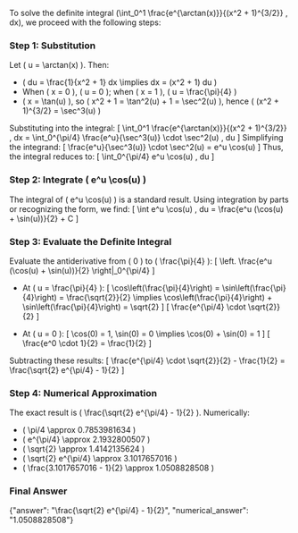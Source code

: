 

To solve the definite integral \(\int_0^1 \frac{e^{\arctan(x)}}{(x^2 + 1)^{3/2}} \, dx\), we proceed with the following steps:

### Step 1: Substitution
Let \( u = \arctan(x) \). Then:
- \( du = \frac{1}{x^2 + 1} dx \implies dx = (x^2 + 1) du \)
- When \( x = 0 \), \( u = 0 \); when \( x = 1 \), \( u = \frac{\pi}{4} \)
- \( x = \tan(u) \), so \( x^2 + 1 = \tan^2(u) + 1 = \sec^2(u) \), hence \( (x^2 + 1)^{3/2} = \sec^3(u) \)

Substituting into the integral:
\[
\int_0^1 \frac{e^{\arctan(x)}}{(x^2 + 1)^{3/2}} \, dx = \int_0^{\pi/4} \frac{e^u}{\sec^3(u)} \cdot \sec^2(u) \, du
\]
Simplifying the integrand:
\[
\frac{e^u}{\sec^3(u)} \cdot \sec^2(u) = e^u \cos(u)
\]
Thus, the integral reduces to:
\[
\int_0^{\pi/4} e^u \cos(u) \, du
\]

### Step 2: Integrate \( e^u \cos(u) \)
The integral of \( e^u \cos(u) \) is a standard result. Using integration by parts or recognizing the form, we find:
\[
\int e^u \cos(u) \, du = \frac{e^u (\cos(u) + \sin(u))}{2} + C
\]

### Step 3: Evaluate the Definite Integral
Evaluate the antiderivative from \( 0 \) to \( \frac{\pi}{4} \):
\[
\left. \frac{e^u (\cos(u) + \sin(u))}{2} \right|_0^{\pi/4}
\]

- At \( u = \frac{\pi}{4} \):
  \[
  \cos\left(\frac{\pi}{4}\right) = \sin\left(\frac{\pi}{4}\right) = \frac{\sqrt{2}}{2} \implies \cos\left(\frac{\pi}{4}\right) + \sin\left(\frac{\pi}{4}\right) = \sqrt{2}
  \]
  \[
  \frac{e^{\pi/4} \cdot \sqrt{2}}{2}
  \]

- At \( u = 0 \):
  \[
  \cos(0) = 1, \sin(0) = 0 \implies \cos(0) + \sin(0) = 1
  \]
  \[
  \frac{e^0 \cdot 1}{2} = \frac{1}{2}
  \]

Subtracting these results:
\[
\frac{e^{\pi/4} \cdot \sqrt{2}}{2} - \frac{1}{2} = \frac{\sqrt{2} e^{\pi/4} - 1}{2}
\]

### Step 4: Numerical Approximation
The exact result is \( \frac{\sqrt{2} e^{\pi/4} - 1}{2} \). Numerically:
- \( \pi/4 \approx 0.7853981634 \)
- \( e^{\pi/4} \approx 2.1932800507 \)
- \( \sqrt{2} \approx 1.4142135624 \)
- \( \sqrt{2} e^{\pi/4} \approx 3.1017657016 \)
- \( \frac{3.1017657016 - 1}{2} \approx 1.0508828508 \)

### Final Answer
{"answer": "\\frac{\\sqrt{2} e^{\\pi/4} - 1}{2}", "numerical_answer": "1.0508828508"}